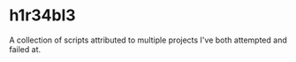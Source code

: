 # h1r34bl3
A collection of scripts attributed to multiple projects I've both attempted and failed at.
